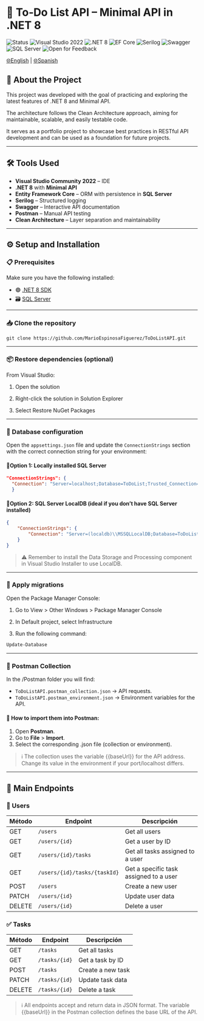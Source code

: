 # 📝 To‑Do List API – Minimal API in .NET 8

![Status](https://img.shields.io/badge/Status-🚧%20In%20Progress-yellow?style=flat)
![Visual Studio 2022](https://img.shields.io/badge/Visual%20Studio-2022-blue?style=flat&logo=visual-studio&logoColor=white)
![.NET 8](https://img.shields.io/badge/.NET-8.0-purple?style=flat)
![EF Core](https://img.shields.io/badge/Entity%20Framework-Core-blue)
![Serilog](https://img.shields.io/badge/Logging-Serilog-green)
![Swagger](https://img.shields.io/badge/API%20Docs-Swagger-orange)
![SQL Server](https://img.shields.io/badge/Database-SQL%20Server-lightgrey)
![Open for Feedback](https://img.shields.io/badge/Open_for-Feedback-brightgreen?style=flat)
  
[🌐English](README.en.md) | [🌐Spanish](README.es.md)  

## 📌 About the Project

This project was developed with the goal of practicing and exploring the latest features of .NET 8 and Minimal API.

The architecture follows the Clean Architecture approach, aiming for maintainable, scalable, and easily testable code.

It serves as a portfolio project to showcase best practices in RESTful API development and can be used as a foundation for future projects.

---

## 🛠 Tools Used

-  **Visual Studio Community 2022** – IDE
-  **.NET 8** with **Minimal API**
-  **Entity Framework Core** – ORM with persistence in **SQL Server**
-  **Serilog** – Structured logging
-  **Swagger** – Interactive API documentation
-  **Postman** – Manual API testing
-  **Clean Architecture** – Layer separation and maintainability

---

## ⚙️ Setup and Installation

### 📋 Prerequisites

Make sure you have the following installed:

- 🟣 [.NET 8 SDK](https://dotnet.microsoft.com/en-us/download)
- 🗃️ [SQL Server](https://www.microsoft.com/en-us/sql-server/sql-server-downloads)

---

### 📥 Clone the repository

```git
git clone https://github.com/MarioEspinosaFiguerez/ToDoListAPI.git
```

---

### 📦 Restore dependencies (optional)

From Visual Studio:

1. Open the solution

2. Right-click the solution in Solution Explorer

3. Select Restore NuGet Packages
 
---

### 🔧 Database configuration

Open the `appsettings.json` file and update the `ConnectionStrings` section with the correct connection string for your environment:

#### 🔹Option 1: Locally installed SQL Server
```json
"ConnectionStrings": {
  "Connection": "Server=localhost;Database=ToDoList;Trusted_Connection=True;TrustServerCertificate=True;MultipleActiveResultSets=true",
  }
```

#### 🔹Option 2: SQL Server LocalDB (ideal if you don’t have SQL Server installed)
```json
{
	"ConnectionStrings": {
		"Connection": "Server=(localdb)\\MSSQLLocalDB;Database=ToDoList;Trusted_Connection=True;TrustServerCertificate=True;MultipleActiveResultSets=true"
	}
}
```
 
 >⚠️ Remember to install the Data Storage and Processing component in Visual Studio Installer to use LocalDB.

 ---

### 🚀 Apply migrations

Open the Package Manager Console:

1. Go to View > Other Windows > Package Manager Console

2. In Default project, select Infrastructure

3. Run the following command:

```bash
Update-Database
```

---

### 📮 Postman Collection
In the /Postman folder you will find:
- `ToDoListAPI.postman_collection.json` → API requests.
- `ToDoListAPI.postman_environment.json` → Environment variables for the API.

#### 📌 How to import them into Postman:
1. Open **Postman**.  
2. Go to **File** > **Import**.  
3. Select the corresponding .json file (collection or environment).

> ℹ️ The collection uses the variable {{baseUrl}} for the API address.
Change its value in the environment if your port/localhost differs.

---

## 📑 Main Endpoints

### 👤 Users
| Método | Endpoint                                         | Descripción                              |
|--------|--------------------------------------------------|------------------------------------------|
| GET    | `/users`                                         | Get all users                            |
| GET    | `/users/{id}`                                    | Get a user by ID                         |
| GET    | `/users/{id}/tasks`                              | Get all tasks assigned to a user         |
| GET    | `/users/{id}/tasks/{taskId}`                     | Get a specific task assigned to a user   |
| POST   | `/users`                                         | Create a new user                        |
| PATCH  | `/users/{id}`                                    | Update user data                         |
| DELETE  | `/users/{id}`                                   | Delete a user                            |

### ✅ Tasks
| Método | Endpoint                                         | Descripción                              |
|--------|--------------------------------------------------|------------------------------------------|
| GET    | `/tasks`                                         | Get all tasks                            |
| GET    | `/tasks/{id}`                                    | Get a task by ID                         |
| POST   | `/tasks`                                         | Create a new task                        |
| PATCH  | `/tasks/{id}`                                    | Update task data                         |
| DELETE  | `/tasks/{id}`                                   | Delete a task                            |

> ℹ️ All endpoints accept and return data in JSON format.
The variable {{baseUrl}} in the Postman collection defines the base URL of the API.
